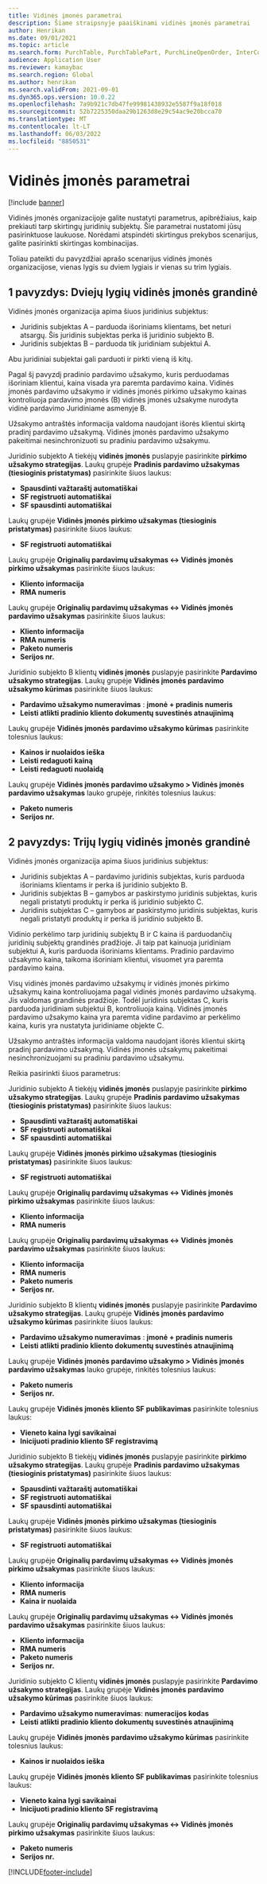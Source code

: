 ```yaml
---
title: Vidinės įmonės parametrai
description: Šiame straipsnyje paaiškinami vidinės įmonės parametrai
author: Henrikan
ms.date: 09/01/2021
ms.topic: article
ms.search.form: PurchTable, PurchTablePart, PurchLineOpenOrder, InterCompanyTradingRelationSetupCustomer
audience: Application User
ms.reviewer: kamaybac
ms.search.region: Global
ms.author: henrikan
ms.search.validFrom: 2021-09-01
ms.dyn365.ops.version: 10.0.22
ms.openlocfilehash: 7a9b921c7db47fe99981438932e5587f9a18f018
ms.sourcegitcommit: 52b7225350daa29b1263d8e29c54ac9e20bcca70
ms.translationtype: MT
ms.contentlocale: lt-LT
ms.lasthandoff: 06/03/2022
ms.locfileid: "8850531"
---
```

# <a name="intercompany-parameters"></a>Vidinės įmonės parametrai

[!include [banner](../../includes/banner.md)]

Vidinės įmonės organizacijoje galite nustatyti parametrus, apibrėžiaius, kaip prekiauti tarp skirtingų juridinių subjektų. Šie parametrai nustatomi jūsų pasirinktuose laukuose. Norėdami atspindėti skirtingus prekybos scenarijus, galite pasirinkti skirtingas kombinacijas.

Toliau pateikti du pavyzdžiai aprašo scenarijus vidinės įmonės organizacijose, vienas lygis su dviem lygiais ir vienas su trim lygiais.

## <a name="example-1-two-level-intercompany-chain"></a>1 pavyzdys: Dviejų lygių vidinės įmonės grandinė

Vidinės įmonės organizacija apima šiuos juridinius subjektus:

- Juridinis subjektas A – parduoda išoriniams klientams, bet neturi atsargų. Šis juridinis subjektas perka iš juridinio subjekto B.
- Juridinis subjektas B – parduoda tik juridiniam subjektui A.

Abu juridiniai subjektai gali parduoti ir pirkti vieną iš kitų.

Pagal šį pavyzdį pradinio pardavimo užsakymo, kuris perduodamas išoriniam klientui, kaina visada yra paremta pardavimo kaina. Vidinės įmonės pardavimo užsakymo ir vidinės įmonės pirkimo užsakymo kainas kontroliuoja pardavimo įmonės (B) vidinės įmonės užsakyme nurodyta vidinė pardavimo Juridiniame asmenyje B.

Užsakymo antraštės informacija valdoma naudojant išorės klientui skirtą pradinį pardavimo užsakymą. Vidinės įmonės pardavimo užsakymo pakeitimai nesinchronizuoti su pradiniu pardavimo užsakymu.

Juridinio subjekto A tiekėjų **vidinės įmonės** puslapyje pasirinkite **pirkimo užsakymo strategijas**. Laukų grupėje **Pradinis pardavimo užsakymas (tiesioginis pristatymas)** pasirinkite šiuos laukus:

- **Spausdinti važtaraštį automatiškai**
- **SF registruoti automatiškai**
- **SF spausdinti automatiškai**

Laukų grupėje **Vidinės įmonės pirkimo užsakymas (tiesioginis pristatymas)** pasirinkite šiuos laukus:

- **SF registruoti automatiškai**

Laukų grupėje **Originalių pardavimų užsakymas <-> Vidinės įmonės pirkimo užsakymas** pasirinkite šiuos laukus:

- **Kliento informacija**
- **RMA numeris**

Laukų grupėje **Originalių pardavimų užsakymas <-> Vidinės įmonės pardavimo užsakymas** pasirinkite šiuos laukus:

- **Kliento informacija**
- **RMA numeris**
- **Paketo numeris**
- **Serijos nr.**

Juridinio subjekto B klientų **vidinės įmonės** puslapyje pasirinkite **Pardavimo užsakymo strategijas**. Laukų grupėje **Vidinės įmonės pardavimo užsakymo kūrimas** pasirinkite šiuos laukus:

- **Pardavimo užsakymo numeravimas** : **įmonė + pradinis numeris**
- **Leisti atlikti pradinio kliento dokumentų suvestinės atnaujinimą**

Laukų grupėje **Vidinės įmonės pardavimo užsakymo kūrimas** pasirinkite tolesnius laukus:

- **Kainos ir nuolaidos ieška**
- **Leisti redaguoti kainą**
- **Leisti redaguoti nuolaidą**

Laukų grupėje **Vidinės įmonės pardavimo užsakymo \> Vidinės įmonės pardavimo užsakymas** lauko grupėje, rinkitės tolesnius laukus:

- **Paketo numeris**
- **Serijos nr.**

## <a name="example-2-three-level-intercompany-chain"></a>2 pavyzdys: Trijų lygių vidinės įmonės grandinė

Vidinės įmonės organizacija apima šiuos juridinius subjektus:

- Juridinis subjektas A – pardavimo juridinis subjektas, kuris parduoda išoriniams klientams ir perka iš juridinio subjekto B.
- Juridinis subjektas B – gamybos ar paskirstymo juridinis subjektas, kuris negali pristatyti produktų ir perka iš juridinio subjekto C.
- Juridinis subjektas C – gamybos ar paskirstymo juridinis subjektas, kuris negali pristatyti produktų ir perka iš juridinio subjekto B.

Vidinio perkėlimo tarp juridinių subjektų B ir C kaina iš parduodančių juridinių subjektų grandinės pradžioje. Ji taip pat kainuoja juridiniam subjektui A, kuris parduoda išoriniams klientams. Pradinio pardavimo užsakymo kaina, taikoma išoriniam klientui, visuomet yra paremta pardavimo kaina.

Visų vidinės įmonės pardavimo užsakymų ir vidinės įmonės pirkimo užsakymų kaina kontroliuojama pagal vidinės įmonės pardavimo užsakymą. Jis valdomas grandinės pradžioje. Todėl juridinis subjektas C, kuris parduoda juridiniam subjektui B, kontroliuoja kainą. Vidinės įmonės pardavimo užsakymo kaina yra paremta vidine pardavimo ar perkėlimo kaina, kuris yra nustatyta juridiniame objekte C.

Užsakymo antraštės informacija valdoma naudojant išorės klientui skirtą pradinį pardavimo užsakymą. Vidinės įmonės užsakymų pakeitimai nesinchronizuojami su pradiniu pardavimo užsakymu.

Reikia pasirinkti šiuos parametrus:

Juridinio subjekto A tiekėjų **vidinės įmonės** puslapyje pasirinkite **pirkimo užsakymo strategijas**. Laukų grupėje **Pradinis pardavimo užsakymas (tiesioginis pristatymas)** pasirinkite šiuos laukus:

- **Spausdinti važtaraštį automatiškai**
- **SF registruoti automatiškai**
- **SF spausdinti automatiškai**

Laukų grupėje **Vidinės įmonės pirkimo užsakymas (tiesioginis pristatymas)** pasirinkite šiuos laukus:

- **SF registruoti automatiškai**

Laukų grupėje **Originalių pardavimų užsakymas <-> Vidinės įmonės pirkimo užsakymas** pasirinkite šiuos laukus:

- **Kliento informacija**
- **RMA numeris**

Laukų grupėje **Originalių pardavimų užsakymas <-> Vidinės įmonės pardavimo užsakymas** pasirinkite šiuos laukus:

- **Kliento informacija**
- **RMA numeris**
- **Paketo numeris**
- **Serijos nr.**

Juridinio subjekto B klientų **vidinės įmonės** puslapyje pasirinkite **Pardavimo užsakymo strategijas**. Laukų grupėje **Vidinės įmonės pardavimo užsakymo kūrimas** pasirinkite šiuos laukus:

- **Pardavimo užsakymo numeravimas** : **įmonė + pradinis numeris**
- **Leisti atlikti pradinio kliento dokumentų suvestinės atnaujinimą**

Laukų grupėje **Vidinės įmonės pardavimo užsakymo \> Vidinės įmonės pardavimo užsakymas** lauko grupėje, rinkitės tolesnius laukus:

- **Paketo numeris**
- **Serijos nr.**

Laukų grupėje **Vidinės įmonės kliento SF publikavimas** pasirinkite tolesnius laukus:

- **Vieneto kaina lygi savikainai**
- **Inicijuoti pradinio kliento SF registravimą**

Juridinio subjekto B tiekėjų **vidinės įmonės** puslapyje pasirinkite **pirkimo užsakymo strategijas**. Laukų grupėje **Pradinis pardavimo užsakymas (tiesioginis pristatymas)** pasirinkite šiuos laukus:

- **Spausdinti važtaraštį automatiškai**
- **SF registruoti automatiškai**
- **SF spausdinti automatiškai**

Laukų grupėje **Vidinės įmonės pirkimo užsakymas (tiesioginis pristatymas)** pasirinkite šiuos laukus:

- **SF registruoti automatiškai**

Laukų grupėje **Originalių pardavimų užsakymas <-> Vidinės įmonės pirkimo užsakymas** pasirinkite šiuos laukus:

- **Kliento informacija**
- **RMA numeris**
- **Kaina ir nuolaida**

Laukų grupėje **Originalių pardavimų užsakymas <-> Vidinės įmonės pardavimo užsakymas** pasirinkite šiuos laukus:

- **Kliento informacija**
- **RMA numeris**
- **Paketo numeris**
- **Serijos nr.**

Juridinio subjekto C klientų **vidinės įmonės** puslapyje pasirinkite **Pardavimo užsakymo strategijas**. Laukų grupėje **Vidinės įmonės pardavimo užsakymo kūrimas** pasirinkite šiuos laukus:

- **Pardavimo užsakymo numeravimas**: **numeracijos kodas**
- **Leisti atlikti pradinio kliento dokumentų suvestinės atnaujinimą**

Laukų grupėje **Vidinės įmonės pardavimo užsakymo kūrimas** pasirinkite tolesnius laukus:

- **Kainos ir nuolaidos ieška**

Laukų grupėje **Vidinės įmonės kliento SF publikavimas** pasirinkite tolesnius laukus:

- **Vieneto kaina lygi savikainai**
- **Inicijuoti pradinio kliento SF registravimą**

Laukų grupėje **Originalių pardavimų užsakymas <-> Vidinės įmonės pirkimo užsakymas** pasirinkite šiuos laukus:

- **Paketo numeris**
- **Serijos nr.**

[!INCLUDE[footer-include](../../includes/footer-banner.md)]
